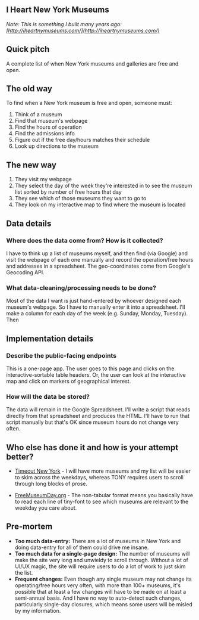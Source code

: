 


## I Heart New York Museums

_Note: This is something I built many years ago: [http://iheartnymuseums.com/](http://iheartnymuseums.com/)_

## Quick pitch

A complete list of when New York museums and galleries are free and open.

## The old way

To find when a New York museum is free and open, someone must:

1. Think of a museum
2. Find that museum's webpage
3. Find the hours of operation
4. Find the admissions info
5. Figure out if the free day/hours matches their schedule
6. Look up directions to the museum

## The new way

1. They visit my webpage
2. They select the day of the week they're interested in to see the museum list sorted by number of free hours that day
3. They see which of those museums they want to go to
4. They look on my interactive map to find where the museum is located


## Data details

### Where does the data come from? How is it collected?

I have to think up a list of museums myself, and then find (via Google) and visit the webpage of each one manually and record the operation/free hours and addresses in a spreadsheet. The geo-coordinates come from Google's Geocoding API.

### What data-cleaning/processing needs to be done?

Most of the data I want is just hand-entered by whoever designed each museum's webpage. So I have to manually enter it into a spreadsheet. I'll make a column for each day of the week (e.g. Sunday, Monday, Tuesday). Then 


## Implementation details

### Describe the public-facing endpoints

This is a one-page app. The user goes to this page and clicks on the interactive-sortable table headers. Or, the user can look at the interactive map and click on markers of geographical interest.

### How will the data be stored?

The data will remain in the Google Spreadsheet. I'll write a script that reads directly from that spreadsheet and produces the HTML. I'll have to run that script manually but that's OK since museum hours do not change very often.

## Who else has done it and how is your attempt better?

- [Timeout New York](http://www.timeout.com/newyork/museums/free-museum-days-in-nyc-cultural-center) - I will have more museums and my list will be easier to skim across the weekdays, whereas TONY requires users to scroll through long blocks of prose.

- [FreeMuseumDay.org](http://freemuseumday.org/nyc.html) - The non-tabular format means you basically have to read each line of tiny-font to see which museums are relevant to the weekday you care about.

## Pre-mortem

- __Too much data-entry:__ There are a lot of museums in New York and doing data-entry for all of them could drive me insane.
- __Too much data for a single-page design:__ The number of museums will make the site very long and unwieldy to scroll through. Without a lot of UI/UX magic, the site will require users to do a lot of work to just skim the list.
- __Frequent changes:__ Even though any single museum may not change its operating/free hours very often, with more than 100+ museums, it's possible that at least a few changes will have to be made on at least a semi-annual basis. And I have no way to auto-detect such changes, particularly single-day closures, which means some users will be misled by my information.



